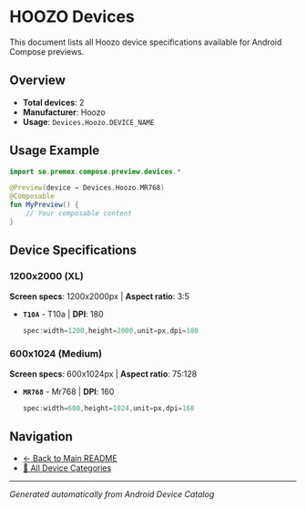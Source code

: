 # HOOZO Devices

This document lists all Hoozo device specifications available for Android Compose previews.

## Overview

- **Total devices**: 2
- **Manufacturer**: Hoozo
- **Usage**: `Devices.Hoozo.DEVICE_NAME`

## Usage Example

```kotlin
import se.premex.compose.preview.devices.*

@Preview(device = Devices.Hoozo.MR768)
@Composable
fun MyPreview() {
    // Your composable content
}
```

## Device Specifications

### 1200x2000 (XL)

**Screen specs**: 1200x2000px | **Aspect ratio**: 3:5

- **`T10A`** - T10a | **DPI**: 180
  ```kotlin
  spec:width=1200,height=2000,unit=px,dpi=180
  ```

### 600x1024 (Medium)

**Screen specs**: 600x1024px | **Aspect ratio**: 75:128

- **`MR768`** - Mr768 | **DPI**: 160
  ```kotlin
  spec:width=600,height=1024,unit=px,dpi=160
  ```

## Navigation

- [← Back to Main README](../../README.md)
- [📱 All Device Categories](../README.md)

---
*Generated automatically from Android Device Catalog*
